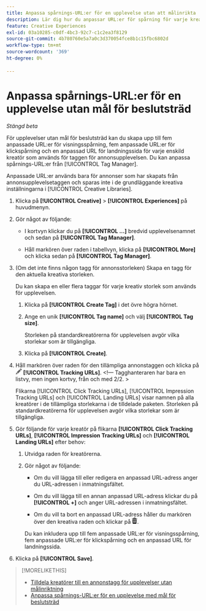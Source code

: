 ```yaml
---
title: Anpassa spårnings-URL:er för en upplevelse utan att målinrikta
description: Lär dig hur du anpassar URL:er för spårning för varje kreatör i en upplevelse utan målgruppsanpassning för beslutsträd.
feature: Creative Experiences
exl-id: 03a10285-c0df-4bc3-92c7-c1c2ea3f8129
source-git-commit: 4b780760e5a7a0c3d370054fce8b1c15fbc6802d
workflow-type: tm+mt
source-wordcount: '369'
ht-degree: 0%

---
```


# Anpassa spårnings-URL:er för en upplevelse utan mål för beslutsträd

*Stängd beta*

För upplevelser utan mål för beslutsträd kan du skapa upp till fem anpassade URL:er för visningsspårning, fem anpassade URL:er för klickspårning och en anpassad URL för landningssida för varje enskild kreatör som används för taggen för annonsupplevelsen. Du kan anpassa spårnings-URL:er från [!UICONTROL Tag Manager].

Anpassade URL:er används bara för annonser som har skapats från annonsupplevelsetaggen och sparas inte i de grundläggande kreativa inställningarna i [!UICONTROL Creative Libraries].

1. Klicka på **[!UICONTROL Creative]** > **[!UICONTROL Experiences]** på huvudmenyn.

1. Gör något av följande:

   * I kortvyn klickar du på **[!UICONTROL ...]** bredvid upplevelsenamnet och sedan på **[!UICONTROL Tag Manager]**.

   * Håll markören över raden i tabellvyn, klicka på **[!UICONTROL More]** och klicka sedan på **[!UICONTROL Tag Manager]**.

1. (Om det inte finns någon tagg för annonsstorleken) Skapa en tagg för den aktuella kreativa storleken.

   Du kan skapa en eller flera taggar för varje kreativ storlek som används för upplevelsen.

   1. Klicka på **[!UICONTROL Create Tag]** i det övre högra hörnet.

   1. Ange en unik **[!UICONTROL Tag name]** och välj **[!UICONTROL Tag size]**.

      Storleken på standardkreatörerna för upplevelsen avgör vilka storlekar som är tillgängliga.

   1. Klicka på **[!UICONTROL Create]**.

1. Håll markören över raden för den tillämpliga annonstaggen och klicka på ![Redigera spårnings-URL:er](/help/creative/assets/edit-gray.png "Redigera spårnings-URL:er") **[!UICONTROL Tracking URLs]**. <!-- For targeted experiences, this is "EDIT Tracking URLs" -->&lt;!— Tagghanteraren har bara en listvy, men ingen kortvy, från och med 2/2. >

   Flikarna [!UICONTROL Click Tracking URLs], [!UICONTROL Impression Tracking URLs] och [!UICONTROL Landing URLs] visar namnen på alla kreatörer i de tillämpliga storlekarna i de tilldelade paketen. Storleken på standardkreatörerna för upplevelsen avgör vilka storlekar som är tillgängliga.<!-- There's no distinct "Creative Sizes" setting. -->

1. Gör följande för varje kreatör på flikarna **[!UICONTROL Click Tracking URLs]**, **[!UICONTROL Impression Tracking URLs]** och **[!UICONTROL Landing URLs]** efter behov:

   1. Utvidga raden för kreatörerna.

   1. Gör något av följande:

      * Om du vill lägga till eller redigera en anpassad URL-adress anger du URL-adressen i inmatningsfältet.

      * Om du vill lägga till en annan anpassad URL-adress klickar du på **[!UICONTROL +]** och anger URL-adressen i inmatningsfältet.

      * Om du vill ta bort en anpassad URL-adress håller du markören över den kreativa raden och klickar på ![Ta bort](/help/creative/assets/delete.png "Ta bort").

      Du kan inkludera upp till fem anpassade URL:er för visningsspårning, fem anpassade URL:er för klickspårning och en anpassad URL för landningssida.

1. Klicka på **[!UICONTROL Save]**.

>[!MORELIKETHIS]
>
>* [Tilldela kreatörer till en annonstagg för upplevelser utan målinriktning](experience-tag-assign-creatives.md)
>* [Anpassa spårnings-URL:er för en upplevelse med mål för beslutsträd](experience-tracking-urls-targeting.md)
